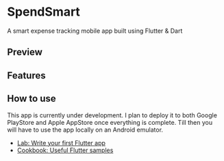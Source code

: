 # SpendSmart

A smart expense tracking mobile app built using Flutter & Dart

## Preview

## Features

## How to use
This app is currently under development. I plan to deploy it to both Google PlayStore and Apple
AppStore once everything is complete. Till then you will have to use the app locally on an 
Android emulator.

- [Lab: Write your first Flutter app](https://docs.flutter.dev/get-started/codelab)
- [Cookbook: Useful Flutter samples](https://docs.flutter.dev/cookbook)

